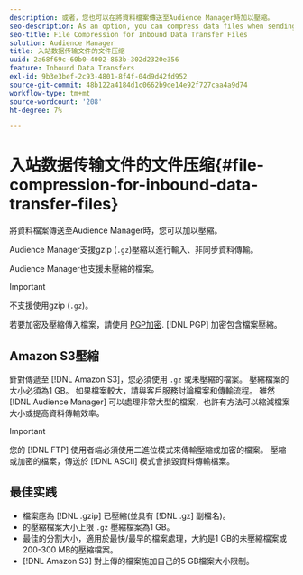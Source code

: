 ```yaml
---
description: 或者，您也可以在將資料檔案傳送至Audience Manager時加以壓縮。
seo-description: As an option, you can compress data files when sending them to Audience Manager.
seo-title: File Compression for Inbound Data Transfer Files
solution: Audience Manager
title: 入站数据传输文件的文件压缩
uuid: 2a68f69c-60b0-4002-863b-302d2320e356
feature: Inbound Data Transfers
exl-id: 9b3e3bef-2c93-4801-8f4f-04d9d42fd952
source-git-commit: 48b122a4184d1c0662b9de14e92f727caa4a9d74
workflow-type: tm+mt
source-wordcount: '208'
ht-degree: 7%

---
```


# 入站数据传输文件的文件压缩{#file-compression-for-inbound-data-transfer-files}

將資料檔案傳送至Audience Manager時，您可以加以壓縮。

<!-- inbound-file-compression.xml -->

Audience Manager支援gzip (`.gz`)壓縮以進行輸入、非同步資料傳輸。

Audience Manager也支援未壓縮的檔案。

>[!IMPORTANT]
>
>不支援使用gzip (`.gz`)。
>
>若要加密及壓縮傳入檔案，請使用 [PGP加密](../../../integration/sending-audience-data/batch-data-transfer-explained/inbound-file-encryption.md). [!DNL PGP] 加密包含檔案壓縮。

## Amazon S3壓縮

針對傳遞至 [!DNL Amazon S3]，您必須使用 `.gz` 或未壓縮的檔案。 壓縮檔案的大小必須為1 GB。 如果檔案較大，請與客戶服務討論檔案和傳輸流程。 雖然 [!DNL Audience Manager] 可以處理非常大型的檔案，也許有方法可以縮減檔案大小或提高資料傳輸效率。

>[!IMPORTANT]
>
>您的 [!DNL FTP] 使用者端必須使用二進位模式來傳輸壓縮或加密的檔案。 壓縮或加密的檔案，傳送於 [!DNL ASCII] 模式會損毀資料傳輸檔案。

## 最佳实践

* 檔案應為 [!DNL .gzip] 已壓縮(並具有 [!DNL .gz] 副檔名)。
* 的壓縮檔案大小上限 `.gz` 壓縮檔案為1 GB。
* 最佳的分割大小，適用於最快/最早的檔案處理，大約是1 GB的未壓縮檔案或200-300 MB的壓縮檔案。
* [!DNL Amazon S3] 對上傳的檔案施加自己的5 GB檔案大小限制。
